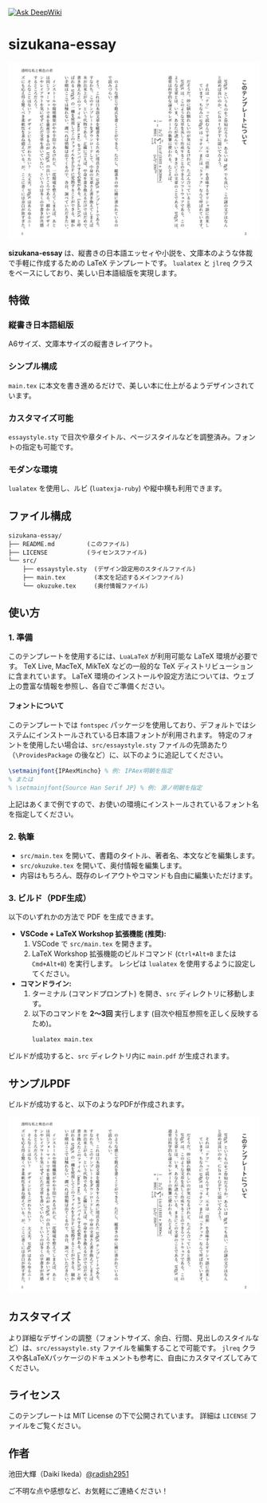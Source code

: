 [![Ask DeepWiki](https://deepwiki.com/badge.svg)](https://deepwiki.com/radish2951/sizukana-essay)

# sizukana-essay

![preview.jpg](preview.jpg)

**sizukana-essay** は、縦書きの日本語エッセィや小説を、文庫本のような体裁で手軽に作成するための LaTeX テンプレートです。
`lualatex` と `jlreq` クラスをベースにしており、美しい日本語組版を実現します。

## 特徴

### 縦書き日本語組版
A6サイズ、文庫本サイズの縦書きレイアウト。

### シンプル構成
`main.tex` に本文を書き進めるだけで、美しい本に仕上がるようデザインされています。

### カスタマイズ可能
`essaystyle.sty` で目次や章タイトル、ページスタイルなどを調整済み。フォントの指定も可能です。
### モダンな環境
`lualatex` を使用し、ルビ (`luatexja-ruby`) や縦中横も利用できます。

## ファイル構成
```
sizukana-essay/
├── README.md         (このファイル)
├── LICENSE           (ライセンスファイル)
└── src/
    ├── essaystyle.sty  (デザイン設定用のスタイルファイル)
    ├── main.tex        (本文を記述するメインファイル)
    └── okuzuke.tex     (奥付情報ファイル)
```

## 使い方

### 1. 準備
このテンプレートを使用するには、`LuaLaTeX` が利用可能な LaTeX 環境が必要です。
TeX Live, MacTeX, MikTeX などの一般的な TeX ディストリビューションに含まれています。
LaTeX 環境のインストールや設定方法については、ウェブ上の豊富な情報を参照し、各自でご準備ください。

#### フォントについて
このテンプレートでは `fontspec` パッケージを使用しており、デフォルトではシステムにインストールされている日本語フォントが利用されます。
特定のフォントを使用したい場合は、`src/essaystyle.sty` ファイルの先頭あたり（`\ProvidesPackage` の後など）に、以下のように追記してください。

```latex
\setmainjfont{IPAexMincho} % 例: IPAex明朝を指定
% または
% \setmainjfont{Source Han Serif JP} % 例: 源ノ明朝を指定
```
上記はあくまで例ですので、お使いの環境にインストールされているフォント名を指定してください。

### 2. 執筆
-   `src/main.tex` を開いて、書籍のタイトル、著者名、本文などを編集します。
-   `src/okuzuke.tex` を開いて、奥付情報を編集します。
-   内容はもちろん、既存のレイアウトやコマンドも自由に編集いただけます。

### 3. ビルド（PDF生成）
以下のいずれかの方法で PDF を生成できます。

-   **VSCode + LaTeX Workshop 拡張機能 (推奨):**
    1.  VSCode で `src/main.tex` を開きます。
    2.  LaTeX Workshop 拡張機能のビルドコマンド (`Ctrl+Alt+B` または `Cmd+Alt+B`) を実行します。
        レシピは `lualatex` を使用するように設定してください。
-   **コマンドライン:**
    1.  ターミナル (コマンドプロンプト) を開き、`src` ディレクトリに移動します。
    2.  以下のコマンドを **2〜3回** 実行します (目次や相互参照を正しく反映するため)。
        ```bash
        lualatex main.tex
        ```

ビルドが成功すると、`src` ディレクトリ内に `main.pdf` が生成されます。

## サンプルPDF
ビルドが成功すると、以下のようなPDFが作成されます。

![preview.jpg](preview.jpg)

## カスタマイズ
より詳細なデザインの調整（フォントサイズ、余白、行間、見出しのスタイルなど）は、`src/essaystyle.sty` ファイルを編集することで可能です。
`jlreq` クラスや各LaTeXパッケージのドキュメントも参考に、自由にカスタマイズしてみてください。

## ライセンス
このテンプレートは MIT License の下で公開されています。
詳細は `LICENSE` ファイルをご覧ください。

## 作者
池田大輝（Daiki Ikeda）[@radish2951](https://twitter.com/radish2951)

ご不明な点や感想など、お気軽にご連絡ください！

